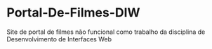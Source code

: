 # Portal-De-Filmes-DIW
Site de portal de filmes não funcional como trabalho da disciplina de Desenvolvimento de Interfaces Web
